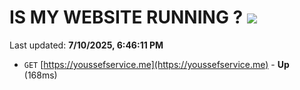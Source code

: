 # IS MY WEBSITE RUNNING ? [![](https://img.shields.io/static/v1?label=Sponsor&message=%E2%9D%A4&logo=GitHub&color=%23fe8e86)](https://github.com/sponsors/Youssef-Lehmam)

Last updated: **7/10/2025, 6:46:11 PM**

- `GET` [https://youssefservice.me](https://youssefservice.me) - **Up** (168ms)
